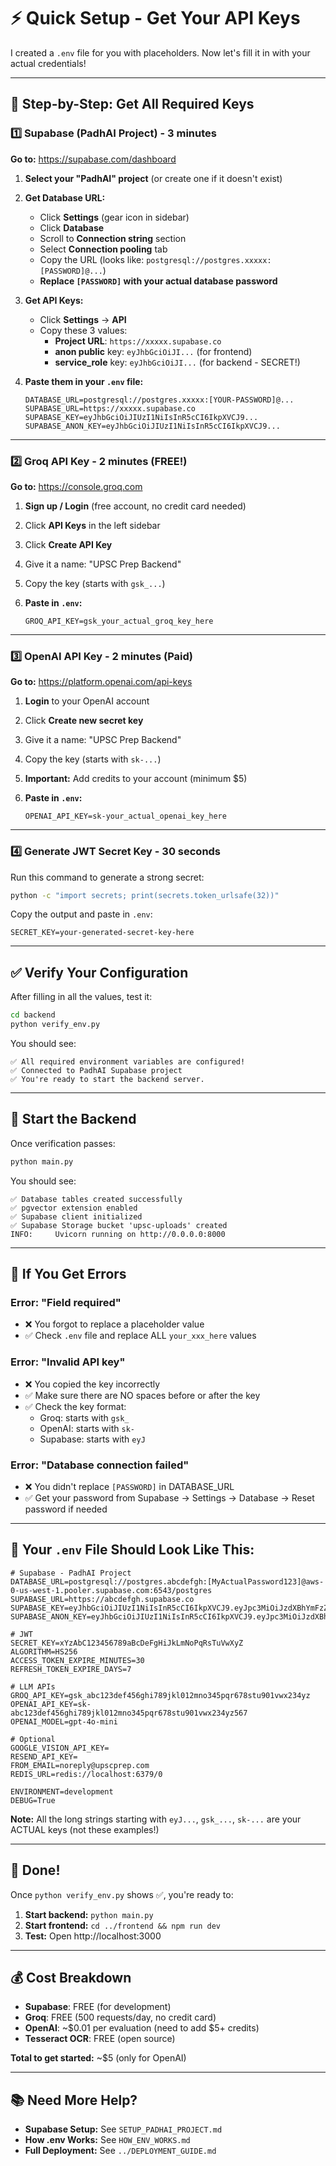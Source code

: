 # ⚡ Quick Setup - Get Your API Keys

I created a `.env` file for you with placeholders. Now let's fill it in with your actual credentials!

---

## 🎯 Step-by-Step: Get All Required Keys

### 1️⃣ Supabase (PadhAI Project) - 3 minutes

**Go to:** https://supabase.com/dashboard

1. **Select your "PadhAI" project** (or create one if it doesn't exist)

2. **Get Database URL:**
   - Click **Settings** (gear icon in sidebar)
   - Click **Database**
   - Scroll to **Connection string** section
   - Select **Connection pooling** tab
   - Copy the URL (looks like: `postgresql://postgres.xxxxx:[PASSWORD]@...`)
   - **Replace `[PASSWORD]` with your actual database password**

3. **Get API Keys:**
   - Click **Settings** → **API**
   - Copy these 3 values:
     - **Project URL**: `https://xxxxx.supabase.co`
     - **anon public** key: `eyJhbGciOiJI...` (for frontend)
     - **service_role** key: `eyJhbGciOiJI...` (for backend - SECRET!)

4. **Paste them in your `.env` file:**
   ```env
   DATABASE_URL=postgresql://postgres.xxxxx:[YOUR-PASSWORD]@...
   SUPABASE_URL=https://xxxxx.supabase.co
   SUPABASE_KEY=eyJhbGciOiJIUzI1NiIsInR5cCI6IkpXVCJ9...
   SUPABASE_ANON_KEY=eyJhbGciOiJIUzI1NiIsInR5cCI6IkpXVCJ9...
   ```

---

### 2️⃣ Groq API Key - 2 minutes (FREE!)

**Go to:** https://console.groq.com

1. **Sign up / Login** (free account, no credit card needed)
2. Click **API Keys** in the left sidebar
3. Click **Create API Key**
4. Give it a name: "UPSC Prep Backend"
5. Copy the key (starts with `gsk_...`)

6. **Paste in `.env`:**
   ```env
   GROQ_API_KEY=gsk_your_actual_groq_key_here
   ```

---

### 3️⃣ OpenAI API Key - 2 minutes (Paid)

**Go to:** https://platform.openai.com/api-keys

1. **Login** to your OpenAI account
2. Click **Create new secret key**
3. Give it a name: "UPSC Prep Backend"
4. Copy the key (starts with `sk-...`)
5. **Important:** Add credits to your account (minimum $5)

6. **Paste in `.env`:**
   ```env
   OPENAI_API_KEY=sk-your_actual_openai_key_here
   ```

---

### 4️⃣ Generate JWT Secret Key - 30 seconds

Run this command to generate a strong secret:

```bash
python -c "import secrets; print(secrets.token_urlsafe(32))"
```

Copy the output and paste in `.env`:
```env
SECRET_KEY=your-generated-secret-key-here
```

---

## ✅ Verify Your Configuration

After filling in all the values, test it:

```bash
cd backend
python verify_env.py
```

You should see:
```
✅ All required environment variables are configured!
✅ Connected to PadhAI Supabase project
✅ You're ready to start the backend server.
```

---

## 🚀 Start the Backend

Once verification passes:

```bash
python main.py
```

You should see:
```
✅ Database tables created successfully
✅ pgvector extension enabled
✅ Supabase client initialized
✅ Supabase Storage bucket 'upsc-uploads' created
INFO:     Uvicorn running on http://0.0.0.0:8000
```

---

## 🐛 If You Get Errors

### Error: "Field required"
- ❌ You forgot to replace a placeholder value
- ✅ Check `.env` file and replace ALL `your_xxx_here` values

### Error: "Invalid API key"
- ❌ You copied the key incorrectly
- ✅ Make sure there are NO spaces before or after the key
- ✅ Check the key format:
  - Groq: starts with `gsk_`
  - OpenAI: starts with `sk-`
  - Supabase: starts with `eyJ`

### Error: "Database connection failed"
- ❌ You didn't replace `[PASSWORD]` in DATABASE_URL
- ✅ Get your password from Supabase → Settings → Database → Reset password if needed

---

## 📝 Your `.env` File Should Look Like This:

```env
# Supabase - PadhAI Project
DATABASE_URL=postgresql://postgres.abcdefgh:[MyActualPassword123]@aws-0-us-west-1.pooler.supabase.com:6543/postgres
SUPABASE_URL=https://abcdefgh.supabase.co
SUPABASE_KEY=eyJhbGciOiJIUzI1NiIsInR5cCI6IkpXVCJ9.eyJpc3MiOiJzdXBhYmFzZSIsInJlZiI6ImFiY2RlZmd...
SUPABASE_ANON_KEY=eyJhbGciOiJIUzI1NiIsInR5cCI6IkpXVCJ9.eyJpc3MiOiJzdXBhYmFzZSIsInJlZiI6ImFiY2RlZmd...

# JWT
SECRET_KEY=xYzAbC123456789aBcDeFgHiJkLmNoPqRsTuVwXyZ
ALGORITHM=HS256
ACCESS_TOKEN_EXPIRE_MINUTES=30
REFRESH_TOKEN_EXPIRE_DAYS=7

# LLM APIs
GROQ_API_KEY=gsk_abc123def456ghi789jkl012mno345pqr678stu901vwx234yz
OPENAI_API_KEY=sk-abc123def456ghi789jkl012mno345pqr678stu901vwx234yz567
OPENAI_MODEL=gpt-4o-mini

# Optional
GOOGLE_VISION_API_KEY=
RESEND_API_KEY=
FROM_EMAIL=noreply@upscprep.com
REDIS_URL=redis://localhost:6379/0

ENVIRONMENT=development
DEBUG=True
```

**Note:** All the long strings starting with `eyJ...`, `gsk_...`, `sk-...` are your ACTUAL keys (not these examples!)

---

## 🎉 Done!

Once `python verify_env.py` shows ✅, you're ready to:

1. **Start backend:** `python main.py`
2. **Start frontend:** `cd ../frontend && npm run dev`
3. **Test:** Open http://localhost:3000

---

## 💰 Cost Breakdown

- **Supabase**: FREE (for development)
- **Groq**: FREE (500 requests/day, no credit card)
- **OpenAI**: ~$0.01 per evaluation (need to add $5+ credits)
- **Tesseract OCR**: FREE (open source)

**Total to get started:** ~$5 (only for OpenAI)

---

## 📚 Need More Help?

- **Supabase Setup:** See `SETUP_PADHAI_PROJECT.md`
- **How .env Works:** See `HOW_ENV_WORKS.md`
- **Full Deployment:** See `../DEPLOYMENT_GUIDE.md`

